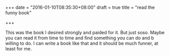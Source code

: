 +++
date = "2016-01-10T08:35:30+08:00"
draft = true
title = "read the funny book"

+++



This was the book I desired strongly and paided for it. But just soso. Maybe you can read it from time to time and find something you can do and b willing to do. I can write a book like that and it should be much funner, at least for me.
